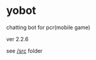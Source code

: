 # yobot
chatting bot for pcr(mobile game)

ver 2.2.6

see [/src](https://github.com/yuudi/yobot/tree/master/src/client) folder